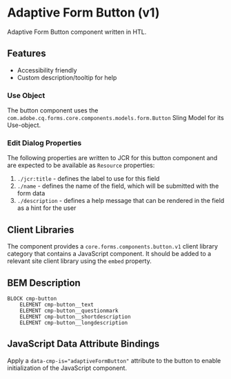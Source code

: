 <!--
Copyright 2022 Adobe

Licensed under the Apache License, Version 2.0 (the "License");
you may not use this file except in compliance with the License.
You may obtain a copy of the License at

    http://www.apache.org/licenses/LICENSE-2.0

Unless required by applicable law or agreed to in writing, software
distributed under the License is distributed on an "AS IS" BASIS,
WITHOUT WARRANTIES OR CONDITIONS OF ANY KIND, either express or implied.
See the License for the specific language governing permissions and
limitations under the License.
-->
Adaptive Form Button (v1)
====
Adaptive Form Button component written in HTL.

## Features

* Accessibility friendly 
* Custom description/tooltip for help

### Use Object
The button component uses the `com.adobe.cq.forms.core.components.models.form.Button` Sling Model for its Use-object.

### Edit Dialog Properties
The following properties are written to JCR for this button component and are expected to be available as `Resource` properties:

1. `./jcr:title` - defines the label to use for this field
2. `./name` - defines the name of the field, which will be submitted with the form data
3. `./description` - defines a help message that can be rendered in the field as a hint for the user

## Client Libraries
The component provides a `core.forms.components.button.v1` client library category that contains a JavaScript
component. It should be added to a relevant site client library using the `embed` property.

## BEM Description
```
BLOCK cmp-button
    ELEMENT cmp-button__text
    ELEMENT cmp-button__questionmark
    ELEMENT cmp-button__shortdescription
    ELEMENT cmp-button__longdescription
```

## JavaScript Data Attribute Bindings

Apply a `data-cmp-is="adaptiveFormButton"` attribute to the button to enable initialization of the JavaScript component.


